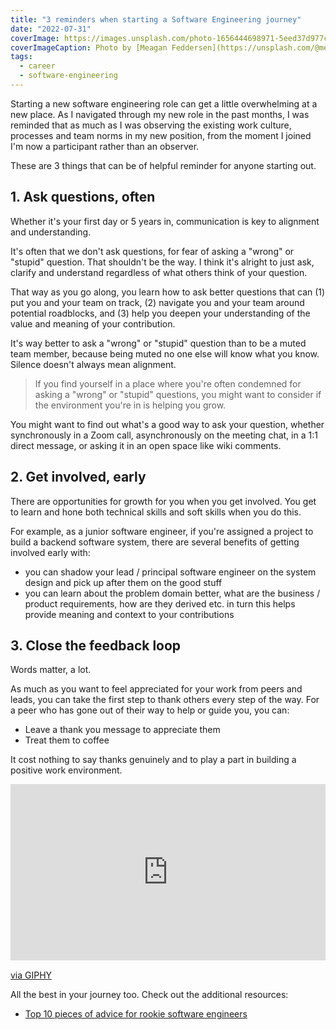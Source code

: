 ```yaml
---
title: "3 reminders when starting a Software Engineering journey"
date: "2022-07-31"
coverImage: https://images.unsplash.com/photo-1656444698971-5eed37d977c7?ixlib=rb-1.2.1&dl=meagan-feddersen-AYKuGNzWJns-unsplash.jpg&w=1920&q=80&fm=jpg&crop=entropy&cs=tinysrgb
coverImageCaption: Photo by [Meagan Feddersen](https://unsplash.com/@meaganfedds) on Unsplash
tags:
  - career
  - software-engineering
---
```


Starting a new software engineering role can get a little overwhelming at a new place. As I navigated through my new role in the past months, I was reminded that as much as I was observing the existing work culture, processes and team norms in my new position, from the moment I joined I'm now a participant rather than an observer.

These are 3 things that can be of helpful reminder for anyone starting out.

## 1. Ask questions, often

Whether it's your first day or 5 years in, communication is key to alignment and understanding.

It's often that we don't ask questions, for fear of asking a "wrong" or "stupid" question. That shouldn't be the way. I think it's alright to just ask, clarify and understand regardless of what others think of your question.

That way as you go along, you learn how to ask better questions that can (1) put you and your team on track, (2) navigate you and your team around potential roadblocks, and (3) help you deepen your understanding of the value and meaning of your contribution. 

It's way better to ask a "wrong" or "stupid" question than to be a muted team member, because being muted no one else will know what you know. Silence doesn't always mean alignment. 

> If you find yourself in a place where you're often condemned for asking a "wrong" or "stupid" questions, you might want to consider if the environment you're in is helping you grow. 

You might want to find out what's a good way to ask your question, whether synchronously in a Zoom call, asynchronously on the meeting chat, in a 1:1 direct message, or asking it in an open space like wiki comments. 

## 2. Get involved, early

There are opportunities for growth for you when you get involved. You get to learn and hone both technical skills and soft skills when you do this.

For example, as a junior software engineer, if you're assigned a project to build a backend software system, there are several benefits of getting involved early with:

- you can shadow your lead / principal software engineer on the system design and pick up after them on the good stuff
- you can learn about the problem domain better, what are the business / product requirements, how are they derived etc. in turn this helps provide meaning and context to your contributions

## 3. Close the feedback loop

Words matter, a lot. 

As much as you want to feel appreciated for your work from peers and leads, you can take the first step to thank others every step of the way. For a peer who has gone out of their way to help or guide you, you can:

- Leave a thank you message to appreciate them
- Treat them to coffee

It cost nothing to say thanks genuinely and to play a part in building a positive work environment.

<div style="width:100%;height:0;padding-bottom:56%;position:relative;"><iframe src="https://giphy.com/embed/xZxtYEV4GHQtgccxIl" width="100%" height="100%" style="position:absolute" frameBorder="0" class="giphy-embed" allowFullScreen></iframe></div><p><a href="https://giphy.com/gifs/TheSwoon-netflix-swoon-theswoon-xZxtYEV4GHQtgccxIl">via GIPHY</a></p>

All the best in your journey too. Check out the additional resources:

- [Top 10 pieces of advice for rookie software engineers](https://medium.com/singapore-gds/top-10-pieces-of-advice-for-rookie-software-engineer-f1a2b38f1d56)